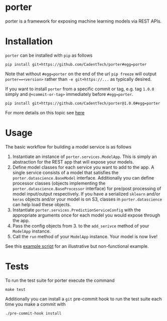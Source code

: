 # porter
porter is a framework for exposing machine learning models via REST APIs.

# Installation
`porter` can be installed with `pip` as follows

```shell
pip install git+https://github.com/CadentTech/porter#egg=porter
```

Note that without `#egg=porter` on the end of the url `pip freeze` will output `porter==<version>`
rather than `-e git+https://...` as typically
desired.

If you want to install `porter` from a specific commit or tag, e.g. tag `1.0.0` simply and 
`@<commit-or-tag>` immediately before `#egg=porter`.

```shell
pip install git+https://github.com/CadentTech/porter@1.0.0#egg=porter
```

For more details on this topic see [here](https://codeinthehole.com/tips/using-pip-and-requirementstxt-to-install-from-the-head-of-a-github-branch/)

# Usage
The basic workflow for building a model service is as follows

1. Instantiate an instance of `porter.services.ModelApp`. This is simply an abstraction for
  the REST app that will expose your models.
2. Define model classes for each service you want to add to the app. A single service consists of
  a model that satisfies the `porter.datascience.BaseModel` interface. Additionally you can define
  processor classes (objects implementing the `porter.datascience.BaseProcessor` interface) for
  pre/post processing of model input/output respectively. If you have a serialized `sklearn` and/or
  `keras` objects and/or your model is on S3, classes in `porter.datascience` can help load these
  objects.
3. Instantiate `porter.services.PredictionServiceConfig` with the appropriate arguments once for
  each model you would expose through the app.
4. Pass the config objects from 3. to the `add_serivce` method of your `ModelApp` instance.
5. Call the `run` method of your `ModelApp` instance. Your model is now live!

See this [example script](./examples/example.py) for an illustrative but non-functional example.

# Tests
To run the test suite for porter execute the command

```shell
make test
```

Additionally you can install a `git` pre-commit hook to run the test suite each time you make a
commit with

```shell
./pre-commit-hook install
```
